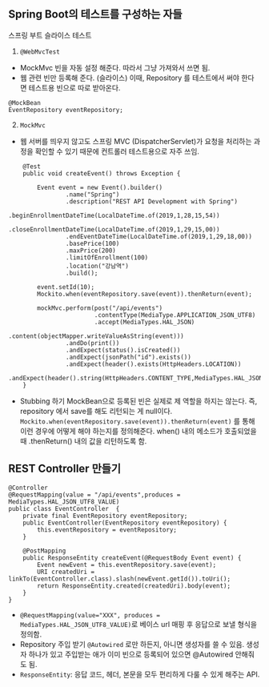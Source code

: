 

## Spring Boot의 테스트를 구성하는 자들
스프링 부트 슬라이스 테스트 
1. `@WebMvcTest `
* MockMvc 빈을 자동 설정 해준다. 따라서 그냥 가져와서 쓰면 됨. 
* 웹 관련 빈만 등록해 준다. (슬라이스)
이때, Repository 를 테스트에서 써야 한다면 테스트용 빈으로 따로 받아온다.
```
@MockBean
EventRepository eventRepository;
```

2. `MockMvc` 
* 웹 서버를 띄우지 않고도 스프링 MVC (DispatcherServlet)가 요청을 처리하는 과정을 확인할 수 있기 때문에 컨트롤러 테스트용으로 자주 쓰임.
```
    @Test
    public void createEvent() throws Exception {

        Event event = new Event().builder()
                .name("Spring")
                .description("REST API Development with Spring")
                .beginEnrollmentDateTime(LocalDateTime.of(2019,1,28,15,54))
                .closeEnrollmentDateTime(LocalDateTime.of(2019,1,29,15,00))
                .endEventDateTime(LocalDateTime.of(2019,1,29,18,00))
                .basePrice(100)
                .maxPrice(200)
                .limitOfEnrollment(100)
                .location("강남역")
                .build();

        event.setId(10);
        Mockito.when(eventRepository.save(event)).thenReturn(event);

        mockMvc.perform(post("/api/events")
                        .contentType(MediaType.APPLICATION_JSON_UTF8)
                        .accept(MediaTypes.HAL_JSON)
                        .content(objectMapper.writeValueAsString(event)))
                .andDo(print())
                .andExpect(status().isCreated())
                .andExpect(jsonPath("id").exists())
                .andExpect(header().exists(HttpHeaders.LOCATION))
                .andExpect(header().string(HttpHeaders.CONTENT_TYPE,MediaTypes.HAL_JSON_UTF8_VALUE));
    }
```
* Stubbing 하기
MockBean으로 등록된 빈은 실제로 제 역할을 하지는 않는다. 즉, repository 에서 save를 해도 리턴되는 게 null이다.
`Mockito.when(eventRepository.save(event)).thenReturn(event)` 를 통해 이런 경우에 어떻게 해야 하는지를 정의해준다.
when() 내의 메소드가 호출되었을 때 .thenReturn() 내의 값을 리턴하도록 함.



## REST Controller 만들기
```
@Controller
@RequestMapping(value = "/api/events",produces = MediaTypes.HAL_JSON_UTF8_VALUE)
public class EventController  {
    private final EventRepository eventRepository;
    public EventController(EventRepository eventRepository) {
        this.eventRepository = eventRepository;
    }

    @PostMapping
    public ResponseEntity createEvent(@RequestBody Event event) {
        Event newEvent = this.eventRepository.save(event);
        URI createdUri = linkTo(EventController.class).slash(newEvent.getId()).toUri();
        return ResponseEntity.created(createdUri).body(event);
    }
}
```
* `@RequestMapping(value="XXX", produces = MediaTypes.HAL_JSON_UTF8_VALUE)`로 베이스 url 매핑 후 응답으로 보낼 형식을 정의함.
* Repository 주입 받기
`@Autowired` 로만 하든지, 아니면 생성자를 쓸 수 있음.
생성자 하나가 있고 주입받는 애가 이미 빈으로 등록되어 있으면 @Autowired 안해줘도 됨.
* `ResponseEntity`: 응답 코드, 헤더, 본문을 모두 편리하게 다룰 수 있게 해주는 API. 
